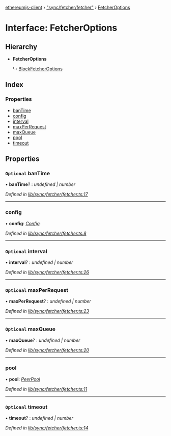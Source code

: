 [ethereumjs-client](../README.md) › ["sync/fetcher/fetcher"](../modules/_sync_fetcher_fetcher_.md) › [FetcherOptions](_sync_fetcher_fetcher_.fetcheroptions.md)

# Interface: FetcherOptions

## Hierarchy

* **FetcherOptions**

  ↳ [BlockFetcherOptions](_sync_fetcher_blockfetcher_.blockfetcheroptions.md)

## Index

### Properties

* [banTime](_sync_fetcher_fetcher_.fetcheroptions.md#optional-bantime)
* [config](_sync_fetcher_fetcher_.fetcheroptions.md#config)
* [interval](_sync_fetcher_fetcher_.fetcheroptions.md#optional-interval)
* [maxPerRequest](_sync_fetcher_fetcher_.fetcheroptions.md#optional-maxperrequest)
* [maxQueue](_sync_fetcher_fetcher_.fetcheroptions.md#optional-maxqueue)
* [pool](_sync_fetcher_fetcher_.fetcheroptions.md#pool)
* [timeout](_sync_fetcher_fetcher_.fetcheroptions.md#optional-timeout)

## Properties

### `Optional` banTime

• **banTime**? : *undefined | number*

*Defined in [lib/sync/fetcher/fetcher.ts:17](https://github.com/ethereumjs/ethereumjs-client/blob/master/lib/sync/fetcher/fetcher.ts#L17)*

___

###  config

• **config**: *[Config](../classes/_config_.config.md)*

*Defined in [lib/sync/fetcher/fetcher.ts:8](https://github.com/ethereumjs/ethereumjs-client/blob/master/lib/sync/fetcher/fetcher.ts#L8)*

___

### `Optional` interval

• **interval**? : *undefined | number*

*Defined in [lib/sync/fetcher/fetcher.ts:26](https://github.com/ethereumjs/ethereumjs-client/blob/master/lib/sync/fetcher/fetcher.ts#L26)*

___

### `Optional` maxPerRequest

• **maxPerRequest**? : *undefined | number*

*Defined in [lib/sync/fetcher/fetcher.ts:23](https://github.com/ethereumjs/ethereumjs-client/blob/master/lib/sync/fetcher/fetcher.ts#L23)*

___

### `Optional` maxQueue

• **maxQueue**? : *undefined | number*

*Defined in [lib/sync/fetcher/fetcher.ts:20](https://github.com/ethereumjs/ethereumjs-client/blob/master/lib/sync/fetcher/fetcher.ts#L20)*

___

###  pool

• **pool**: *[PeerPool](../classes/_net_peerpool_.peerpool.md)*

*Defined in [lib/sync/fetcher/fetcher.ts:11](https://github.com/ethereumjs/ethereumjs-client/blob/master/lib/sync/fetcher/fetcher.ts#L11)*

___

### `Optional` timeout

• **timeout**? : *undefined | number*

*Defined in [lib/sync/fetcher/fetcher.ts:14](https://github.com/ethereumjs/ethereumjs-client/blob/master/lib/sync/fetcher/fetcher.ts#L14)*
